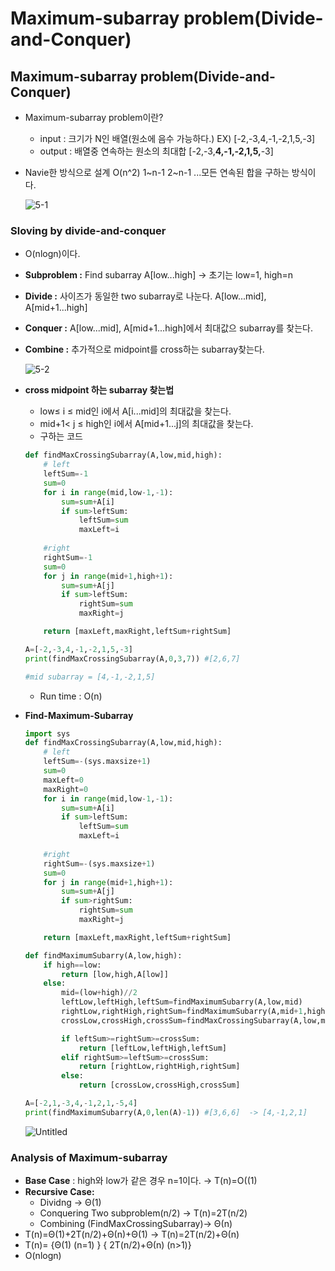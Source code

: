 # Maximum-subarray problem(Divide-and-Conquer)

## Maximum-subarray problem(Divide-and-Conquer)

- Maximum-subarray problem이란?
    - input : 크기가 N인 배열(원소에 음수 가능하다.) 
    EX) [-2,-3,4,-1,-2,1,5,-3]
    - output :  배열중 연속하는 원소의 최대합
    [-2,-3,**4,-1,-2,1,5,**-3]
- Navie한 방식으로 설계
O(n^2)
1~n-1
2~n-1
...모든 연속된 합을 구하는 방식이다.
    
    ![5-1](https://user-images.githubusercontent.com/76714485/136740247-e1709f81-8566-4633-b0a7-d4ff5599378d.png)


### Sloving by divide-and-conquer

- O(nlogn)이다.
- **Subproblem :** Find subarray A[low...high] → 초기는 low=1, high=n
- **Divide :** 사이즈가 동일한 two subarray로 나눈다. 
A[low...mid], A[mid+1...high]
- **Conquer :** A[low...mid], A[mid+1...high]에서 최대값으 subarray를 찾는다.
- **Combine :** 추가적으로 midpoint를 cross하는 subarray찾는다.
    
    ![5-2](https://user-images.githubusercontent.com/76714485/136740254-1aa9c88f-3cd4-461b-a19a-7442a03143cd.png)

    
- **cross midpoint 하는 subarray 찾는법**
    - low≤ i ≤ mid인 i에서 A[i...mid]의 최대값을 찾는다.
    - mid+1< j ≤ high인 i에서 A[mid+1...j]의 최대값을 찾는다.
    - 구하는 코드
    
    ```python
    def findMaxCrossingSubarray(A,low,mid,high):
        # left
        leftSum=-1
        sum=0
        for i in range(mid,low-1,-1):
            sum=sum+A[i]
            if sum>leftSum:
                leftSum=sum
                maxLeft=i
        
        #right
        rightSum=-1
        sum=0
        for j in range(mid+1,high+1):
            sum=sum+A[j]
            if sum>leftSum:
                rightSum=sum
                maxRight=j
    
        return [maxLeft,maxRight,leftSum+rightSum]
    
    A=[-2,-3,4,-1,-2,1,5,-3]
    print(findMaxCrossingSubarray(A,0,3,7)) #[2,6,7]
    
    #mid subarray = [4,-1,-2,1,5]
    ```
    
    - Run time : O(n)
- **Find-Maximum-Subarray**
    
    ```python
    import sys
    def findMaxCrossingSubarray(A,low,mid,high):
        # left
        leftSum=-(sys.maxsize+1)
        sum=0
        maxLeft=0
        maxRight=0
        for i in range(mid,low-1,-1):
            sum=sum+A[i]
            if sum>leftSum:
                leftSum=sum
                maxLeft=i
        
        #right
        rightSum=-(sys.maxsize+1)
        sum=0
        for j in range(mid+1,high+1):
            sum=sum+A[j]
            if sum>rightSum:
                rightSum=sum
                maxRight=j
    
        return [maxLeft,maxRight,leftSum+rightSum]
    
    def findMaximumSubarry(A,low,high):
        if high==low:
            return [low,high,A[low]]
        else:
            mid=(low+high)//2
            leftLow,leftHigh,leftSum=findMaximumSubarry(A,low,mid)
            rightLow,rightHigh,rightSum=findMaximumSubarry(A,mid+1,high)
            crossLow,crossHigh,crossSum=findMaxCrossingSubarray(A,low,mid,high)
    
            if leftSum>=rightSum>=crossSum:
                return [leftLow,leftHigh,leftSum]
            elif rightSum>=leftSum>=crossSum:
                return [rightLow,rightHigh,rightSum]
            else:
                return [crossLow,crossHigh,crossSum]
    
    A=[-2,1,-3,4,-1,2,1,-5,4]
    print(findMaximumSubarry(A,0,len(A)-1)) #[3,6,6]  -> [4,-1,2,1]
    ```
    
    ![Untitled](https://user-images.githubusercontent.com/76714485/136740270-4a9c88ed-ea2d-45c8-af50-fe1761963820.png)

    

### Analysis of Maximum-subarray

- **Base Case** : high와 low가 같은 경우 n=1이다. → T(n)=O((1)
- **Recursive Case:**
    - Dividng → Θ(1)
    - Conquering Two subproblem(n/2) → T(n)=2T(n/2)
    - Combining (FindMaxCrossingSubarray)→ Θ(n)
- T(n)=Θ(1)+2T(n/2)+Θ(n)+Θ(1)
→ T(n)=2T(n/2)+Θ(n)
- T(n)=
{Θ(1) (n=1) }
{ 2T(n/2)+Θ(n) (n>1)}
- O(nlogn)
